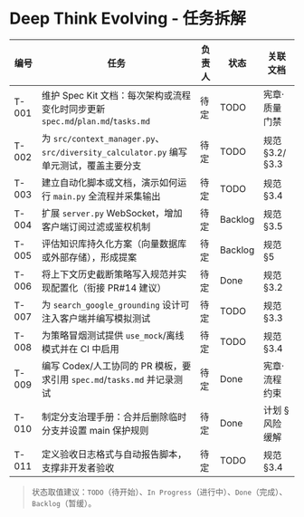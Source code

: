 # Deep Think Evolving - 任务拆解

| 编号 | 任务 | 负责人 | 状态 | 关联文档 |
| ---- | ---- | ------ | ---- | -------- |
| T-001 | 维护 Spec Kit 文档：每次架构或流程变化时同步更新 `spec.md`/`plan.md`/`tasks.md` | 待定 | TODO | 宪章·质量门禁 |
| T-002 | 为 `src/context_manager.py`、`src/diversity_calculator.py` 编写单元测试，覆盖主要分支 | 待定 | TODO | 规范 §3.2/§3.3 |
| T-003 | 建立自动化脚本或文档，演示如何运行 `main.py` 全流程并采集输出 | 待定 | TODO | 规范 §3.4 |
| T-004 | 扩展 `server.py` WebSocket，增加客户端订阅过滤或鉴权机制 | 待定 | Backlog | 规范 §3.5 |
| T-005 | 评估知识库持久化方案（向量数据库或外部存储），形成提案 | 待定 | Backlog | 规范 §5 |
| T-006 | 将上下文历史截断策略写入规范并实现配置化（衔接 PR#14 建议） | 待定 | Done | 规范 §3.2 |
| T-007 | 为 `search_google_grounding` 设计可注入客户端并编写模拟测试 | 待定 | TODO | 规范 §3.3 |
| T-008 | 为策略冒烟测试提供 `use_mock`/离线模式并在 CI 中启用 | 待定 | TODO | 规范 §3.4 |
| T-009 | 编写 Codex/人工协同的 PR 模板，要求引用 `spec.md`/`tasks.md` 并记录测试 | 待定 | Done | 宪章·流程约束 |
| T-010 | 制定分支治理手册：合并后删除临时分支并设置 main 保护规则 | 待定 | Done | 计划 §风险缓解 |
| T-011 | 定义验收日志格式与自动报告脚本，支撑非开发者验收 | 待定 | TODO | 规范 §3.4 |

> 状态取值建议：`TODO`（待开始）、`In Progress`（进行中）、`Done`（完成）、`Backlog`（暂缓）。
